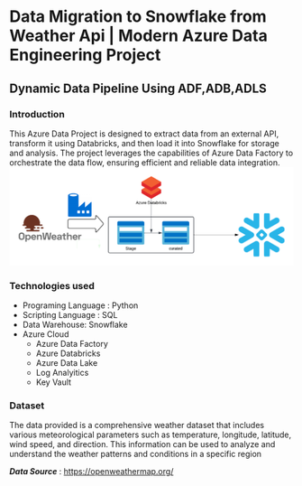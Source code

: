 # Data Migration to Snowflake from  Weather Api | Modern Azure Data Engineering Project 
## Dynamic Data Pipeline Using ADF,ADB,ADLS
### Introduction
This Azure Data Project is designed to extract data from an external API, transform it using Databricks, and then load it into Snowflake for storage and analysis. The project leverages the capabilities of Azure Data Factory to orchestrate the data flow, ensuring efficient and reliable data integration.
![Project Architecute](Flowcharts.png)
### Technologies used
* Programing Language : Python
* Scripting Language : SQL
* Data Warehouse: Snowflake
* Azure Cloud
  - Azure Data Factory
  - Azure Databricks
  - Azure Data Lake
  - Log Analyitics
  - Key Vault
### Dataset
The data provided is a comprehensive weather dataset that includes various meteorological parameters such as temperature, longitude, latitude, wind speed, and direction. This information can be used to analyze and understand the weather patterns and conditions in a specific region

***Data Source*** : https://openweathermap.org/
